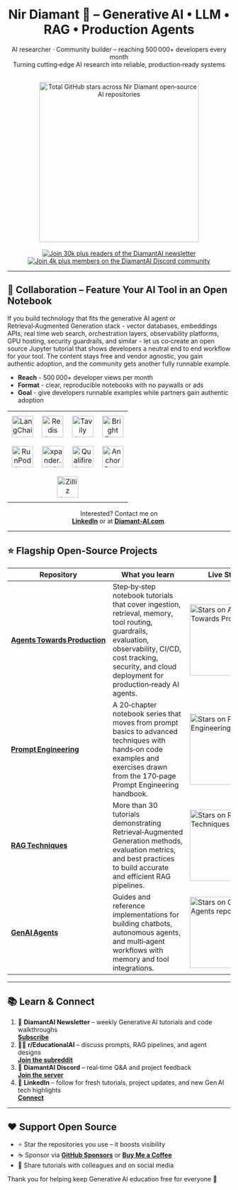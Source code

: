<!--
  keywords: generative ai, llm, retrieval augmented generation, prompt engineering tutorials, production ai agents, langchain, langgraph, vector search, guardrails, open source
-->

<h1 align="center">Nir Diamant 🤖 – Generative AI • LLM • RAG • Production Agents</h1>

<div align="center">

AI researcher · Community builder – reaching 500 000+ developers every month  
Turning cutting‑edge AI research into reliable, production‑ready systems

<!-- Dynamic total‑stars card -->
<br>
<img
  src="https://github-readme-stats.vercel.app/api?username=NirDiamant&count_private=true&show_icons=false&hide=commits,prs,issues,contribs&hide_rank=true&custom_title=Total%20GitHub%20Stars&hide_border=true"
  alt="Total GitHub stars across Nir Diamant open‑source AI repositories"
  width="360"
/>
<br><br>

<!-- Static badges -->
<a href="https://diamantai.substack.com">
  <img src="https://img.shields.io/badge/Newsletter-30k%2B-green?style=for-the-badge"
       alt="Join 30k plus readers of the DiamantAI newsletter">
</a>
<a href="https://discord.gg/cA6Aa4uyDX">
  <img src="https://img.shields.io/badge/Discord-4k%2B%20members-5865F2?style=for-the-badge&logo=discord&logoColor=white"
       alt="Join 4k plus members on the DiamantAI Discord community">
</a>
</div>

---

## 🤝 Collaboration – Feature Your AI Tool in an Open Notebook

If you build technology that fits the generative AI agent or Retrieval‑Augmented Generation stack - vector databases, embeddings APIs, real time web search, orchestration layers, observability platforms, GPU hosting, security guardrails, and similar - let us co‑create an open source Jupyter tutorial that shows developers a neutral end to end workflow for your tool. The content stays free and vendor agnostic, you gain authentic adoption, and the community gets another fully runnable example.



- **Reach** - 500 000+ developer views per month  
- **Format** - clear, reproducible notebooks with no paywalls or ads  
- **Goal** - give developers runnable examples while partners gain authentic adoption

 <!-- partner logos -->
<div align="center">

<table>
  <tr>
    <td align="center" style="padding:10px">
      <a href="https://langchain.com" title="LangChain">
        <img src="https://raw.githubusercontent.com/NirDiamant/agents-towards-production/main/assets/repos_images/sponsors_logos/trimmed_padded/trimmed_padded_langchain.png"
             alt="LangChain logo" height="48">
      </a>
    </td>
    <td align="center" style="padding:10px">
      <a href="https://redis.io/try-free/?utm_source=nir&utm_medium=cpa&utm_campaign=2025-05-ai_in_production-influencer-nir&utm_content=sd-software_download-7013z000001WaRY" title="Redis">
        <img src="https://raw.githubusercontent.com/NirDiamant/agents-towards-production/main/assets/repos_images/sponsors_logos/trimmed_padded/trimmed_padded_Redis.png"
             alt="Redis logo" height="48">
      </a>
    </td>
    <td align="center" style="padding:10px">
      <a href="https://app.tavily.com/home/?utm_source=github&utm_medium=referral&utm_campaign=nir_diamant" title="Tavily">
        <img src="https://raw.githubusercontent.com/NirDiamant/agents-towards-production/main/assets/repos_images/sponsors_logos/trimmed_padded/trimmed_padded_tavily.png"
             alt="Tavily logo" height="48">
      </a>
    </td>
    <td align="center" style="padding:10px">
      <a href="https://brightdata.com/ai?utm_source=brand&utm_campaign=brnd-mkt_github_nirdiamant_logo" title="Bright Data">
        <img src="https://raw.githubusercontent.com/NirDiamant/agents-towards-production/main/assets/repos_images/sponsors_logos/trimmed_padded/trimmed_padded_brightdata.png"
             alt="Bright Data logo" height="48">
      </a>
    </td>
  </tr>
  <tr>
    <td align="center" style="padding:10px">
      <a href="https://get.runpod.io/nirdiamant" title="RunPod">
        <img src="https://raw.githubusercontent.com/NirDiamant/agents-towards-production/main/assets/repos_images/sponsors_logos/trimmed_padded/trimmed_padded_runpod.svg"
             alt="RunPod logo" height="48">
      </a>
    </td>
    <td align="center" style="padding:10px">
      <a href="https://app.xpander.ai/login?utm=atp" title="xpander.ai">
        <img src="https://raw.githubusercontent.com/NirDiamant/agents-towards-production/main/assets/repos_images/sponsors_logos/trimmed_padded/trimmed_padded_xpander_light.png"
             alt="xpander.ai logo" height="48">
      </a>
    </td>
    <td align="center" style="padding:10px">
      <a href="https://app.qualifire.ai?utm=agents-towards-production" title="Qualifire">
        <img src="https://raw.githubusercontent.com/NirDiamant/agents-towards-production/main/assets/repos_images/sponsors_logos/trimmed_padded/trimmed_padded_qualifire.png"
             alt="Qualifire logo" height="48">
      </a>
    </td>
    <td align="center" style="padding:10px">
      <a href="https://anchorbrowser.io?utm_source=agents-towards-production" title="Anchor Browser">
        <img src="https://raw.githubusercontent.com/NirDiamant/agents-towards-production/main/assets/repos_images/sponsors_logos/trimmed_padded/trimmed_padded_anchorbrowser_light.png"
             alt="Anchor Browser logo" height="48">
      </a>
    </td>
  </tr>
  <tr>
    <td align="center" colspan="4" style="padding:10px">
      <a href="https://cloud.zilliz.com/signup?utm_source=github&utm_medium=referral&utm_campaign=Nir-250512" title="Zilliz">
        <img src="https://raw.githubusercontent.com/NirDiamant/RAG_Techniques/main/images/ziliz_logo.png"
             alt="Zilliz logo" height="48">
      </a>
    </td>
  </tr>
</table>

</div>

<p align="center">
  Interested? Contact me on
  <br>
  <b><a href="https://www.linkedin.com/in/nir-diamant-ai/">LinkedIn</a></b>
  or at
  <b><a href="https://www.diamant-ai.com/">Diamant‑AI.com</a></b>.
</p>


---

## ⭐ Flagship Open‑Source Projects

| Repository | What you learn | Live Stars |
|------------|---------------|-----------|
| **[Agents Towards Production](https://github.com/NirDiamant/agents-towards-production)** | Step‑by‑step notebook tutorials that cover ingestion, retrieval, memory, tool routing, guardrails, evaluation, observability, CI/CD, cost tracking, security, and cloud deployment for production‑ready AI agents. | <img src="https://img.shields.io/github/stars/NirDiamant/agents-towards-production?label=Stars&style=for-the-badge" alt="Stars on Agents Towards Production" width="160"> |
| **[Prompt Engineering](https://github.com/NirDiamant/prompt_engineering)** | A 20‑chapter notebook series that moves from prompt basics to advanced techniques with hands‑on code examples and exercises drawn from the 170‑page Prompt Engineering handbook. | <img src="https://img.shields.io/github/stars/NirDiamant/prompt_engineering?label=Stars&style=for-the-badge" alt="Stars on Prompt Engineering repo" width="160"> |
| **[RAG Techniques](https://github.com/NirDiamant/rag_techniques)** | More than 30 tutorials demonstrating Retrieval‑Augmented Generation methods, evaluation metrics, and best practices to build accurate and efficient RAG pipelines. | <img src="https://img.shields.io/github/stars/NirDiamant/rag_techniques?label=Stars&style=for-the-badge" alt="Stars on RAG Techniques repo" width="160"> |
| **[GenAI Agents](https://github.com/NirDiamant/genai_agents)** | Guides and reference implementations for building chatbots, autonomous agents, and multi‑agent workflows with memory and tool integrations. | <img src="https://img.shields.io/github/stars/NirDiamant/genai_agents?label=Stars&style=for-the-badge" alt="Stars on GenAI Agents repo" width="160"> |

---

## 📚 Learn & Connect

1. 💌 **DiamantAI Newsletter** – weekly Generative AI tutorials and code walkthroughs  
   **[Subscribe](https://diamantai.substack.com)**
2. 🧑‍💻 **r/EducationalAI** – discuss prompts, RAG pipelines, and agent designs  
   **[Join the subreddit](https://www.reddit.com/r/EducationalAI/)**
3. 💬 **DiamantAI Discord** – real‑time Q&A and project feedback  
   **[Join the server](https://discord.gg/cA6Aa4uyDX)**
4. 🔗 **LinkedIn** – follow for fresh tutorials, project updates, and new Gen AI tech highlights  
   **[Connect](https://www.linkedin.com/in/nir-diamant-ai/)**

---

## ❤️ Support Open Source

- ⭐ Star the repositories you use – it boosts visibility  
- ☕ Sponsor via **[GitHub Sponsors](https://github.com/sponsors/NirDiamant)** or **[Buy Me a Coffee](https://buymeacoffee.com/diamantai)**  
- 📢 Share tutorials with colleagues and on social media

Thank you for helping keep Generative AI education free for everyone 🙏
